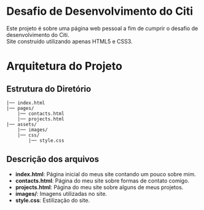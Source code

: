 # Desafio de Desenvolvimento do Citi

Este projeto é sobre uma página web pessoal a fim de cumprir o desafio de desenvolvimento do Citi.  
Site construído utilizando apenas HTML5 e CSS3.

# Arquitetura do Projeto
## Estrutura do Diretório
```plaintext
|── index.html
|── pages/
    |── contacts.html
    |── projects.html
|── assets/
    |── images/
    |── css/
        |── style.css
```
## Descrição dos arquivos
- **index.html**: Página inicial do meus site contando um pouco sobre mim.
- **contacts.html**: Página do meu site sobre formas de contato comigo.
- **projects.html**: Página do meu site sobre alguns de meus projetos.
- **images/**: Imagens utilizadas no site.
- **style.css**: Estilização do site.
